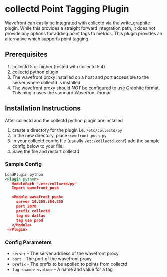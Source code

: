 # collectd Point Tagging Plugin
Wavefront can easily be integrated with collectd via the write_graphite plugin. While this provides a straight forward integration path, it does not provide any options for adding point tags to metrics. This plugin provides an alternative which supports point tagging.

## Prerequisites
1. collectd 5 or higher (tested with collectd 5.4)
2. collectd python plugin
3. The wavefront proxy installed on a host and port accessible to the server where collectd is installed.
4. The wavefront proxy should *NOT* be configured to use Graphite format. This plugin uses the standard Wavefront format.

## Installation Instructions
After collectd and the collectd python plugin are installed

1. create a directory for the plugin i.e. `/etc/collectd/py`
2. In the new directory, place `wavefront_push.py`
3. In your collectd config file (usually `/etc/collectd.conf`) add the sample config below to your file:
4. Save the file and restart collectd

### Sample Config
```xml
LoadPlugin python
<Plugin python>
   ModulePath "/etc/collectd/py"
   Import wavefront_push

   <Module wavefront_push>
     server 10.255.254.255
     port 2878
     prefix collectd
     tag dc dallas
     tag use prod
   </Module>
 </Plugin>
```

### Config Parameters
- `server` - The server address of the wavefront proxy
- `port` - The port of the wavefront proxy
- `prefix` - The prefix to be applied to points from collectd
- `tag <name> <value>` - A name and value for a tag


